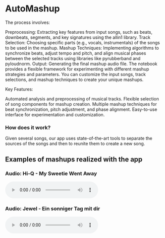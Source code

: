 # AutoMashup

The process involves:

Preprocessing: Extracting key features from input songs, such as beats, downbeats, segments, and key signatures using the allin1 library.
Track Selection: Choosing specific parts (e.g., vocals, instrumentals) of the songs to be used in the mashup.
Mashup Techniques: Implementing algorithms to synchronize beats, adjust tempo and pitch, and align musical phases between the selected tracks using libraries like pyrubberband and pyloudnorm.
Output: Generating the final mashup audio file.
The notebook provides a flexible framework for experimenting with different mashup strategies and parameters. You can customize the input songs, track selections, and mashup techniques to create your unique mashups.

Key Features:

Automated analysis and preprocessing of musical tracks.
Flexible selection of song components for mashup creation.
Multiple mashup techniques for beat synchronization, pitch adjustment, and phase alignment.
Easy-to-use interface for experimentation and customization.



### How does it work?

Given several songs, our app uses state-of-the-art tools to separate the sources of the songs and then to reunite them to create a new song.

## Examples of mashups realized with the app

### Audio: Hi-Q - My Sweetie Went Away
<audio controls>
  <source src="./mashups/mashup_Bam Bam - Hi-Q_Bessie Smith - My Sweetie Went Away.mp3" type="audio/mpeg">
  Your browser does not support the audio element.
</audio>

### Audio: Jewel - Ein sonniger Tag mit dir
<audio controls>
  <source src="./mashups/mashup_ZOE LEELA - Jewel_deef - Ein sonniger Tag mit dir.mp3" type="audio/mpeg">
  Your browser does not support the audio element.
</audio>